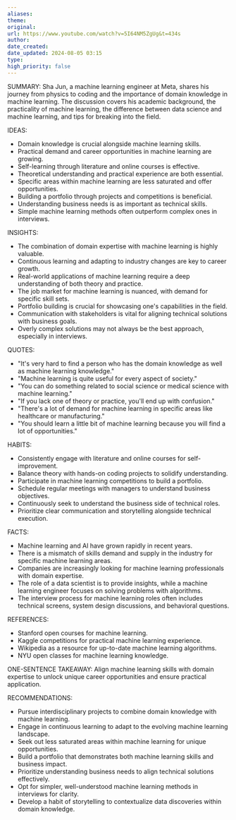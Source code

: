 ```yaml
---
aliases: 
theme: 
original: 
url: https://www.youtube.com/watch?v=5I64NM5ZgUg&t=434s
author: 
date_created: 
date_updated: 2024-08-05 03:15
type: 
high_priority: false
---
```


SUMMARY:
Sha Jun, a machine learning engineer at Meta, shares his journey from physics to coding and the importance of domain knowledge in machine learning. The discussion covers his academic background, the practicality of machine learning, the difference between data science and machine learning, and tips for breaking into the field.

IDEAS:

- Domain knowledge is crucial alongside machine learning skills.
- Practical demand and career opportunities in machine learning are growing.
- Self-learning through literature and online courses is effective.
- Theoretical understanding and practical experience are both essential.
- Specific areas within machine learning are less saturated and offer opportunities.
- Building a portfolio through projects and competitions is beneficial.
- Understanding business needs is as important as technical skills.
- Simple machine learning methods often outperform complex ones in interviews.

INSIGHTS:

- The combination of domain expertise with machine learning is highly valuable.
- Continuous learning and adapting to industry changes are key to career growth.
- Real-world applications of machine learning require a deep understanding of both theory and practice.
- The job market for machine learning is nuanced, with demand for specific skill sets.
- Portfolio building is crucial for showcasing one's capabilities in the field.
- Communication with stakeholders is vital for aligning technical solutions with business goals.
- Overly complex solutions may not always be the best approach, especially in interviews.

QUOTES:

- "It's very hard to find a person who has the domain knowledge as well as machine learning knowledge."
- "Machine learning is quite useful for every aspect of society."
- "You can do something related to social science or medical science with machine learning."
- "If you lack one of theory or practice, you'll end up with confusion."
- "There's a lot of demand for machine learning in specific areas like healthcare or manufacturing."
- "You should learn a little bit of machine learning because you will find a lot of opportunities."

HABITS:

- Consistently engage with literature and online courses for self-improvement.
- Balance theory with hands-on coding projects to solidify understanding.
- Participate in machine learning competitions to build a portfolio.
- Schedule regular meetings with managers to understand business objectives.
- Continuously seek to understand the business side of technical roles.
- Prioritize clear communication and storytelling alongside technical execution.

FACTS:

- Machine learning and AI have grown rapidly in recent years.
- There is a mismatch of skills demand and supply in the industry for specific machine learning areas.
- Companies are increasingly looking for machine learning professionals with domain expertise.
- The role of a data scientist is to provide insights, while a machine learning engineer focuses on solving problems with algorithms.
- The interview process for machine learning roles often includes technical screens, system design discussions, and behavioral questions.

REFERENCES:

- Stanford open courses for machine learning.
- Kaggle competitions for practical machine learning experience.
- Wikipedia as a resource for up-to-date machine learning algorithms.
- NYU open classes for machine learning knowledge.

ONE-SENTENCE TAKEAWAY:
Align machine learning skills with domain expertise to unlock unique career opportunities and ensure practical application.

RECOMMENDATIONS:

- Pursue interdisciplinary projects to combine domain knowledge with machine learning.
- Engage in continuous learning to adapt to the evolving machine learning landscape.
- Seek out less saturated areas within machine learning for unique opportunities.
- Build a portfolio that demonstrates both machine learning skills and business impact.
- Prioritize understanding business needs to align technical solutions effectively.
- Opt for simpler, well-understood machine learning methods in interviews for clarity.
- Develop a habit of storytelling to contextualize data discoveries within domain knowledge.
